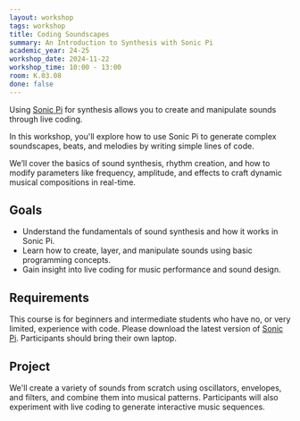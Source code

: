 ```yaml
---
layout: workshop
tags: workshop
title: Coding Soundscapes
summary: An Introduction to Synthesis with Sonic Pi
academic_year: 24-25
workshop_date: 2024-11-22
workshop_time: 10:00 - 13:00
room: K.03.08
done: false
---
```


Using [Sonic Pi](https://sonic-pi.net/) for synthesis allows you to create and manipulate sounds through live coding.

In this workshop, you'll explore how to use Sonic Pi to generate complex soundscapes, beats, and melodies by writing simple lines of code.

We’ll cover the basics of sound synthesis, rhythm creation, and how to modify parameters like frequency, amplitude, and effects to craft dynamic musical compositions in real-time.

## Goals

- Understand the fundamentals of sound synthesis and how it works in Sonic Pi.
- Learn how to create, layer, and manipulate sounds using basic programming concepts.
- Gain insight into live coding for music performance and sound design.

## Requirements

This course is for beginners and intermediate students who have no, or very limited, experience with code. Please download the latest version of [Sonic Pi](https://sonic-pi.net/). Participants should bring their own laptop.

## Project

We'll create a variety of sounds from scratch using oscillators, envelopes, and filters, and combine them into musical patterns. Participants will also experiment with live coding to generate interactive music sequences.
